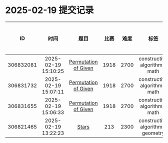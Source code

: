 # 2025-02-19 提交记录

 | ID | 时间 | 题目 | 比赛 | 难度 | 标签 | 结果 | 测试用例 | 运行时间 | 内存消耗 |
 |:----:|:------:|:-----:|:-----:|:------:|:-----:|:------:|:---------:|:--------:|:----------:|
 | 306832081 | 2025-02-19  15:10:25 | [Permutation of Given](https://codeforces.com/problemset/problem/1918/G) | 1918 | 2700 | constructive algorithms, math | OK | 201 | 186ms | 9100KB |
 | 306831732 | 2025-02-19  15:07:11 | [Permutation of Given](https://codeforces.com/problemset/problem/1918/G) | 1918 | 2700 | constructive algorithms, math | WRONG_ANSWER | 0 | 46ms | 0KB |
 | 306831655 | 2025-02-19  15:06:33 | [Permutation of Given](https://codeforces.com/problemset/problem/1918/G) | 1918 | 2700 | constructive algorithms, math | WRONG_ANSWER | 0 | 62ms | 0KB |
 | 306821465 | 2025-02-19  13:22:23 | [Stars](https://codeforces.com/problemset/problem/213/D) | 213 | 2300 | constructive algorithms, geometry | OK | 100 | 124ms | 0KB |